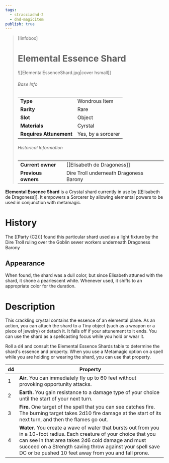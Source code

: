 ```yaml
---
tags:
  - stracciadnd-2
  - dnd-magicitem
publish: true
---
```

> [!infobox]  
> # Elemental Essence Shard
> ![[ElementalEssenceShard.jpg|cover hsmall]]
> ###### Base Info
> | | |
> |---|---|
> | **Type** | Wondrous Item |
> | **Rarity** | Rare |
> | **Slot** | Object |
> | **Materials** | Cyrstal |
> | **Requires Attunement** | Yes, by a sorcerer |
> ###### Historical Information
> | | |
> |---|---|
> | **Current owner** | [[Elisabeth de Dragoness]] |
> | **Previous owners** | Dire Troll underneath Dragoness Barony |

**Elemental Essence Shard** is a Crystal shard currently in use by [[Elisabeth de Dragoness]]. It empowers a Sorcerer by allowing elemental powers to be used in conjunction with metamagic.
# History
The [[Party (C2)]] found this particular shard used as a light fixture by the Dire Troll ruling over the Goblin sewer workers underneath Dragoness Barony
## Appearance
When found, the shard was a dull color, but since Elisabeth attuned with the shard, it shone a pearlescent white. Whenever used, it shifts to an appropriate color for the duration.
# Description
This crackling crystal contains the essence of an elemental plane. As an action, you can attach the shard to a Tiny object (such as a weapon or a piece of jewelry) or detach it. It falls off if your attunement to it ends. You can use the shard as a spellcasting focus while you hold or wear it.

Roll a d4 and consult the Elemental Essence Shards table to determine the shard's essence and property. When you use a Metamagic option on a spell while you are holding or wearing the shard, you can use that property.

| d4  | Property                                                                                                                                                                                                                                                                                       |
| --- | ---------------------------------------------------------------------------------------------------------------------------------------------------------------------------------------------------------------------------------------------------------------------------------------------- |
| 1   | **Air.** You can immediately fly up to 60 feet without provoking opportunity attacks.                                                                                                                                                                                                          |
| 2   | **Earth.** You gain resistance to a damage type of your choice until the start of your next turn.                                                                                                                                                                                              |
| 3   | **Fire.** One target of the spell that you can see catches fire. The burning target takes 2d10 fire damage at the start of its next turn, and then the flames go out.                                                                                                                          |
| 4   | **Water.** You create a wave of water that bursts out from you in a 10-foot radius. Each creature of your choice that you can see in that area takes 2d6 cold damage and must succeed on a Strength saving throw against your spell save DC or be pushed 10 feet away from you and fall prone. |
